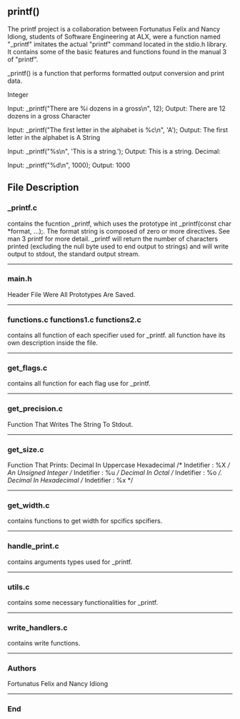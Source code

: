 ## printf()
The printf project is a collaboration between Fortunatus Felix and Nancy Idiong, students of Software Engineering at ALX, were a function named "_printf" imitates the actual "printf" command located in the stdio.h library. It contains some of the basic features and functions found in the manual 3 of "printf".

_printf() is a function that performs formatted output conversion and print data. 

Integer

Input: _printf("There are %i dozens in a gross\n", 12);
Output: There are 12 dozens in a gross
Character

Input: _printf("The first letter in the alphabet is %c\n", 'A');
Output: The first letter in the alphabet is A
String

Input: _printf("%s\n", 'This is a string.');
Output: This is a string.
Decimal:

Input: _printf("%d\n", 1000);
Output: 1000

## File Description 


### _printf.c

contains the fucntion _printf, which uses the prototype int _printf(const char *format, ...);. The format string is composed of zero or more directives. See man 3 printf for more detail. _printf will return the number of characters printed (excluding the null byte used to end output to strings) and will write output to stdout, the standard output stream.

------------

### main.h
Header File Were All Prototypes Are Saved.

------------

### functions.c functions1.c functions2.c

contains all function of each specifier used for _printf.
all function have its own description inside the file.

------------

### get_flags.c
contains all function for each flag use for _printf.

------------

### get_precision.c
Function That Writes The String To Stdout.

------------

### get_size.c
Function That Prints:
Decimal In Uppercase Hexadecimal /* Indetifier : %X */
An Unsigned Integer /* Indetifier : %u */
Decimal In Octal /* Indetifier : %o */. 
Decimal In Hexadecimal /* Indetifier : %x */

------------

### get_width.c
contains functions to get width for spcifics spcifiers.

------------

### handle_print.c
contains arguments types used for _printf.

------------

### utils.c
contains some necessary functionalities for _printf.


------------

### write_handlers.c
contains write functions.


------------

### Authors
Fortunatus Felix and Nancy Idiong

------------

### End
